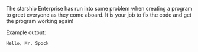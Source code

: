 The starship Enterprise has run into some problem when creating a program to greet everyone as they come aboard. It is your job to fix the code and get the program working again!

Example output:

``Hello, Mr. Spock``
